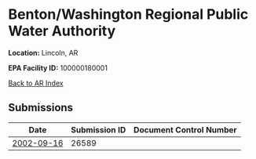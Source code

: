 # Benton/Washington Regional Public Water Authority

**Location:** Lincoln, AR

**EPA Facility ID:** 100000180001

[Back to AR Index](../../index.md)

## Submissions

| Date | Submission ID | Document Control Number |
|------|--------------|-------------------------|
| [2002-09-16](submissions/26589.md) | 26589 |  |
